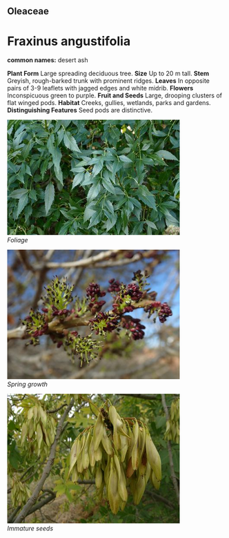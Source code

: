 ## Oleaceae
# Fraxinus angustifolia
**common names:** desert ash

**Plant Form** Large spreading deciduous tree. **Size** Up to 20 m tall. **Stem** Greyish, rough-barked trunk with prominent ridges. **Leaves** In opposite pairs of 3-9 leaflets with jagged edges and white midrib. **Flowers** Inconspicuous green to purple. **Fruit and Seeds** Large, drooping clusters of flat winged pods. **Habitat** Creeks, gullies, wetlands, parks and gardens. **Distinguishing Features** Seed pods are distinctive.


![Foliage](11846_P6960635.jpg)  
 *Foliage* 

![Spring growth](3362_P5252352.jpg)  
 *Spring growth* 

![Immature seeds](19643_Fraxinus-angustifolia03.jpg)  
 *Immature seeds* 


